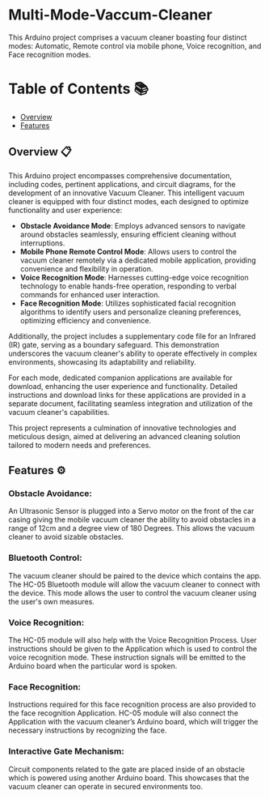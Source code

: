 # Multi-Mode-Vaccum-Cleaner
This Arduino project comprises a vacuum cleaner boasting four distinct modes: Automatic, Remote control via mobile phone, Voice recognition, and Face recognition modes.

# Table of Contents 📚
- [Overview](https://github.com/NisalWick2002/Multi-Mode-Vaccum-Cleaner?tab=readme-ov-file#overview-)
- [Features](https://github.com/NisalWick2002/Multi-Mode-Vaccum-Cleaner?tab=readme-ov-file#features-%EF%B8%8F)

## Overview 📋

This Arduino project encompasses comprehensive documentation, including codes, pertinent applications, and circuit diagrams, for the development of an innovative Vacuum Cleaner. This intelligent vacuum cleaner is equipped with four distinct modes, each designed to optimize functionality and user experience:

- **Obstacle Avoidance Mode**: Employs advanced sensors to navigate around obstacles seamlessly, ensuring efficient cleaning without interruptions.
- **Mobile Phone Remote Control Mode**: Allows users to control the vacuum cleaner remotely via a dedicated mobile application, providing convenience and flexibility in operation.
- **Voice Recognition Mode**: Harnesses cutting-edge voice recognition technology to enable hands-free operation, responding to verbal commands for enhanced user interaction.
- **Face Recognition Mode**: Utilizes sophisticated facial recognition algorithms to identify users and personalize cleaning preferences, optimizing efficiency and convenience.

Additionally, the project includes a supplementary code file for an Infrared (IR) gate, serving as a boundary safeguard. This demonstration underscores the vacuum cleaner's ability to operate effectively in complex environments, showcasing its adaptability and reliability.

For each mode, dedicated companion applications are available for download, enhancing the user experience and functionality. Detailed instructions and download links for these applications are provided in a separate document, facilitating seamless integration and utilization of the vacuum cleaner's capabilities.

This project represents a culmination of innovative technologies and meticulous design, aimed at delivering an advanced cleaning solution tailored to modern needs and preferences.

## Features ⚙️

### Obstacle Avoidance:
An Ultrasonic Sensor is plugged into a Servo motor on the front of the car casing giving the mobile vacuum cleaner the ability to avoid obstacles in a range of 12cm and a degree view of 180 Degrees. This allows the vacuum cleaner to avoid sizable obstacles.

### Bluetooth Control:
The vacuum cleaner should be paired to the device which contains the app. The HC-05 Bluetooth module will allow the vacuum cleaner to connect with the device. This mode allows the user to control the vacuum cleaner using the user's own measures.

### Voice Recognition:
The HC-05 module will also help with the Voice Recognition Process. User instructions should be given to the Application which is used to control the voice recognition mode. These instruction signals will be emitted to the Arduino board when the particular word is spoken.

### Face Recognition:
Instructions required for this face recognition process are also provided to the face recognition Application. HC-05 module will also connect the Application with the vacuum cleaner’s Arduino board, which will trigger the necessary instructions by recognizing the face.

### Interactive Gate Mechanism:
Circuit components related to the gate are placed inside of an obstacle which is powered using another Arduino board. This showcases that the vacuum cleaner can operate in secured environments too.










